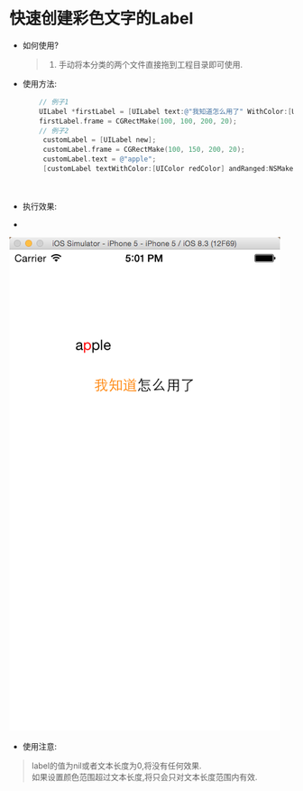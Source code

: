 # 快速创建彩色文字的Label
* 如何使用?

  > 1. 手动将本分类的两个文件直接拖到工程目录即可使用.

* 使用方法:

  ```objective-c
      // 例子1
      UILabel *firstLabel = [UILabel text:@"我知道怎么用了" WithColor:[UIColor orangeColor] andRanged:NSMakeRange(0, 3)];
      firstLabel.frame = CGRectMake(100, 100, 200, 20);
      // 例子2
       customLabel = [UILabel new];
       customLabel.frame = CGRectMake(100, 150, 200, 20);
       customLabel.text = @"apple";
       [customLabel textWithColor:[UIColor redColor] andRanged:NSMakeRange(1, 1)];
      
    
  ``` 
  
* 执行效果:
* 
 ![](QQ20150527-1@2x.png)  
* 使用注意:

 > label的值为nil或者文本长度为0,将没有任何效果.  
 > 如果设置颜色范围超过文本长度,将只会只对文本长度范围内有效.   